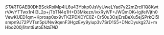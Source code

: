 $START$GAEB0DhBSckRoiMp4iL6u43Ybkp0JsVyUweLYad7y22mZrcll1Q8KwtrVAvYTTwx1r4I3L2p+jTbTN4q1H+D3Mkezn/ivxRyiVF+JWQmOK+lgjfeIVjth0VewKUED1qm+Kproap0sx9vTKZPDXDYE0Z+Cr50u3OsjErsBeXu5ejSPrkQl5Ismpn9J72PVTsn5pUNw9qenF3HgzEvy9yiup3v7SrD1S5+DNcDyukg27J+mHbo200j1itmt8utoENz$END$